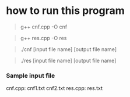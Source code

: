 # how to run this program

> g++ cnf.cpp -O cnf

> g++ res.cpp -O res

>./cnf [input file name] [output file name]

>./res [input file name] [output file name]

### Sample input file
cnf.cpp: cnf1.txt cnf2.txt
res.cpp: res.txt
